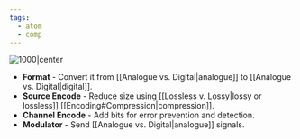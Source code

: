 ```yaml
---
tags:
  - atom
  - comp
---
```

![1000|center](structure-of-communication.excalidraw)
- **Format** - Convert it from [[Analogue vs. Digital|analogue]] to [[Analogue vs. Digital|digital]].
- **Source Encode** - Reduce size using [[Lossless v. Lossy|lossy or lossless]] [[Encoding#Compression|compression]].
- **Channel Encode** -  Add bits for error prevention and detection.
- **Modulator** - Send [[Analogue vs. Digital|analogue]] signals.
